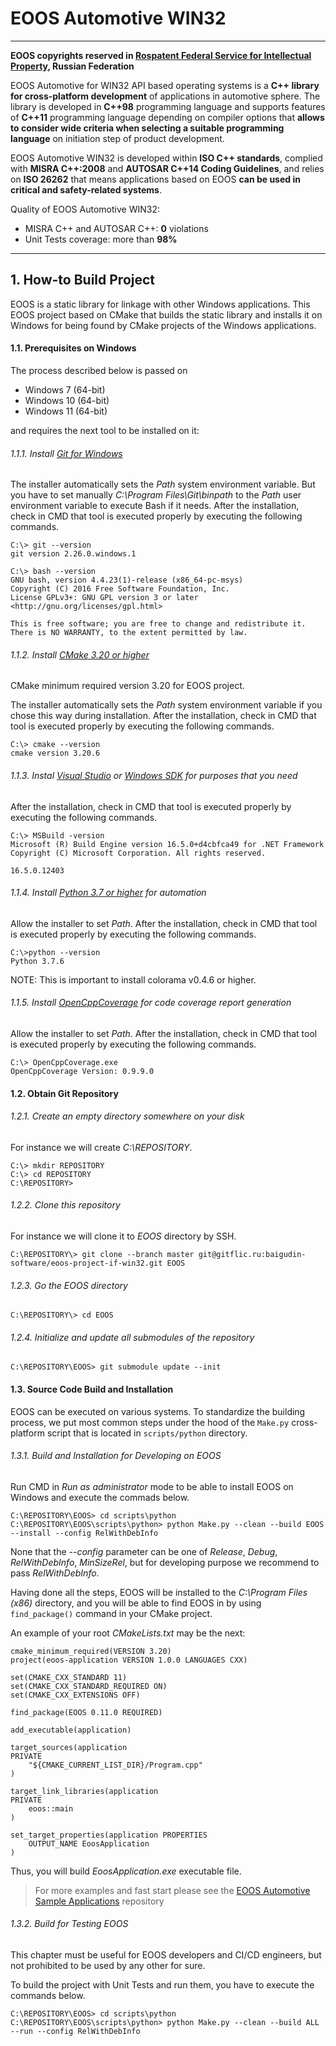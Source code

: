 # EOOS Automotive WIN32
---

**EOOS copyrights reserved in [Rospatent Federal Service for Intellectual Property]( https://www1.fips.ru/registers-doc-view/fips_servlet?DB=EVM&DocNumber=2017664105&TypeFile=html), Russian Federation**

EOOS Automotive for WIN32 API based operating systems is a **C++ library for cross-platform development** of 
applications in automotive sphere. The library is developed in **C++98** programming language and supports 
features of **C++11** programming language depending on compiler options that 
**allows to consider wide criteria when selecting a suitable programming language** on initiation step 
of product development.

EOOS Automotive WIN32 is developed within **ISO C++ standards**, complied with **MISRA C++:2008** and 
**AUTOSAR C++14 Coding Guidelines**, and relies on **ISO 26262** that means applications based on EOOS 
**can be used in critical and safety-related systems**.

Quality of EOOS Automotive WIN32:

- MISRA C++ and AUTOSAR C++: **0** violations
- Unit Tests coverage: more than **98%**

---

## 1. How-to Build Project

EOOS is a static library for linkage with other Windows applications. This EOOS project based on CMake that builds 
the static library and installs it on Windows for being found by CMake projects of the Windows applications.



#### 1.1. Prerequisites on Windows

The process described below is passed on 

- Windows 7 (64-bit)
- Windows 10 (64-bit)
- Windows 11 (64-bit)

and requires the next tool to be installed on it:

###### 1.1.1. Install [Git for Windows](https://git-scm.com/downloads)

The installer automatically sets the *Path* system environment variable.
But you have to set manually *C:\Program Files\Git\binpath* to the *Path* user environment variable to execute Bash if it needs. 
After the installation, check in CMD that tool is executed properly by executing the following commands.

```
C:\> git --version
git version 2.26.0.windows.1
 
C:\> bash --version
GNU bash, version 4.4.23(1)-release (x86_64-pc-msys)
Copyright (C) 2016 Free Software Foundation, Inc.
License GPLv3+: GNU GPL version 3 or later <http://gnu.org/licenses/gpl.html>
 
This is free software; you are free to change and redistribute it.
There is NO WARRANTY, to the extent permitted by law.
```

###### 1.1.2. Install [CMake 3.20 or higher](https://cmake.org/download/)

CMake minimum required version 3.20 for EOOS project.

The installer automatically sets the *Path* system environment variable if you chose this way during installation. 
After the installation, check in CMD that tool is executed properly by executing the following commands.

```
C:\> cmake --version
cmake version 3.20.6
```

###### 1.1.3. Instal [Visual Studio](https://developer.microsoft.com/en-us/windows/downloads/) or [Windows SDK](https://developer.microsoft.com/en-us/windows/downloads/sdk-archive/) for purposes that you need

After the installation, check in CMD that tool is executed properly by executing the following commands.

```
C:\> MSBuild -version
Microsoft (R) Build Engine version 16.5.0+d4cbfca49 for .NET Framework
Copyright (C) Microsoft Corporation. All rights reserved.

16.5.0.12403
```

###### 1.1.4. Install [Python 3.7 or higher](https://www.python.org/downloads/) for automation

Allow the installer to set *Path*. 
After the installation, check in CMD that tool is executed properly by executing the following commands.

```
C:\>python --version
Python 3.7.6
```

NOTE: This is important to install colorama v0.4.6 or higher.

###### 1.1.5. Install [OpenCppCoverage](https://github.com/OpenCppCoverage/OpenCppCoverage/releases/tag/release-0.9.9.0) for code coverage report generation

Allow the installer to set *Path*.
After the installation, check in CMD that tool is executed properly by executing the following commands.

```
C:\> OpenCppCoverage.exe
OpenCppCoverage Version: 0.9.9.0
```



#### 1.2. Obtain Git Repository

###### 1.2.1. Create an empty directory somewhere on your disk

For instance we will create *C:\REPOSITORY*.

```
C:\> mkdir REPOSITORY
C:\> cd REPOSITORY
C:\REPOSITORY>
```

###### 1.2.2. Clone this repository

For instance we will clone it to *EOOS* directory by SSH.

```
C:\REPOSITORY\> git clone --branch master git@gitflic.ru:baigudin-software/eoos-project-if-win32.git EOOS
```

###### 1.2.3. Go the EOOS directory

```
C:\REPOSITORY\> cd EOOS
```

###### 1.2.4. Initialize and update all submodules of the repository

```
C:\REPOSITORY\EOOS> git submodule update --init
```



#### 1.3. Source Code Build and Installation

EOOS can be executed on various systems. To standardize the building process, we put most common steps 
under the hood of the `Make.py` cross-platform script that is located in `scripts/python` directory.

###### 1.3.1. Build and Installation for Developing on EOOS

Run CMD in *Run as administrator* mode to be able to install EOOS on Windows and execute the commads below.

```
C:\REPOSITORY\EOOS> cd scripts\python
C:\REPOSITORY\EOOS\scripts\python> python Make.py --clean --build EOOS --install --config RelWithDebInfo
```

None that the *--config* parameter can be one of *Release*, *Debug*, *RelWithDebInfo*, *MinSizeRel*, but for developing
purpose we recommend to pass *RelWithDebInfo*.

Having done all the steps, EOOS will be installed to the *C:\Program Files (x86)* directory, and you will be able 
to find EOOS in by using `find_package()` command in your CMake project.

An example of your root *CMakeLists.txt* may be the next:

```
cmake_minimum_required(VERSION 3.20)
project(eoos-application VERSION 1.0.0 LANGUAGES CXX)

set(CMAKE_CXX_STANDARD 11)
set(CMAKE_CXX_STANDARD_REQUIRED ON)
set(CMAKE_CXX_EXTENSIONS OFF)

find_package(EOOS 0.11.0 REQUIRED)

add_executable(application)

target_sources(application
PRIVATE
    "${CMAKE_CURRENT_LIST_DIR}/Program.cpp"
)

target_link_libraries(application
PRIVATE
    eoos::main
)

set_target_properties(application PROPERTIES
    OUTPUT_NAME EoosApplication
)
```

Thus, you will build *EoosApplication.exe* executable file.

> For more examples and fast start please see 
> the [EOOS Automotive Sample Applications](https://gitflic.ru/project/baigudin-software/eoos-project-sample-applications) repository

###### 1.3.2. Build for Testing EOOS

This chapter must be useful for EOOS developers and CI/CD engineers, but not prohibited to be used by any other for sure.

To build the project with Unit Tests and run them, you have to execute the commands below.

```
C:\REPOSITORY\EOOS> cd scripts\python
C:\REPOSITORY\EOOS\scripts\python> python Make.py --clean --build ALL --run --config RelWithDebInfo
```

